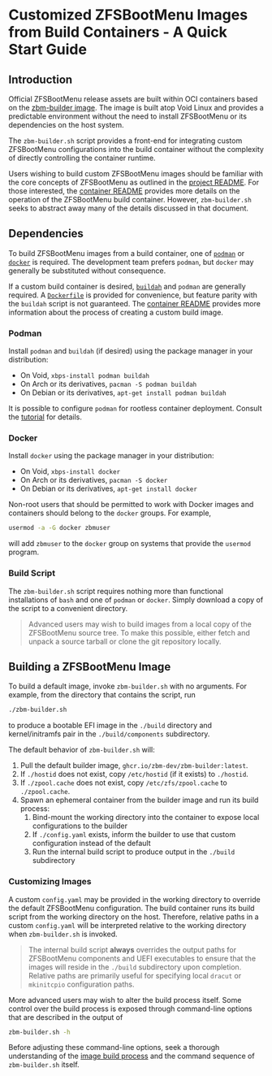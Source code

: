 # Customized ZFSBootMenu Images from Build Containers - A Quick Start Guide

## Introduction

Official ZFSBootMenu release assets are built within OCI containers based on the [zbm-builder image](https://github.com/zbm-dev/zfsbootmenu/pkgs/container/zbm-builder). The image is built atop Void Linux and provides a predictable environment without the need to install ZFSBootMenu or its dependencies on the host system.

The `zbm-builder.sh` script provides a front-end for integrating custom ZFSBootMenu configurations into the build container without the complexity of directly controlling the container runtime.

Users wishing to build custom ZFSBootMenu images should be familiar with the core concepts of ZFSBootMenu as outlined in the [project README](README.md). For those interested, the [container README](releng/docker/README.md) provides more details on the operation of the ZFSBootMenu build container. However, `zbm-builder.sh` seeks to abstract away many of the details discussed in that document.

## Dependencies

To build ZFSBootMenu images from a build container, one of [`podman`](https://podman.io) or [`docker`](https://www.docker.com) is required. The development team prefers `podman`, but `docker` may generally be substituted without consequence.

If a custom build container is desired, [`buildah`](https://buildah.io) and `podman` are generally required. A [`Dockerfile`](releng/docker/Dockerfile) is provided for convenience, but feature parity with the `buildah` script is not guaranteed. The [container README](releng/docker/README.md) provides more information about the process of creating a custom build image.

### Podman

Install `podman` and `buildah` (if desired) using the package manager in your distribution:

- On Void, `xbps-install podman buildah`
- On Arch or its derivatives, `pacman -S podman buildah`
- On Debian or its derivatives, `apt-get install podman buildah`

It is possible to configure `podman` for rootless container deployment. Consult the [tutorial](https://github.com/containers/podman/blob/main/docs/tutorials/rootless_tutorial.md) for details.

### Docker

Install `docker` using the package manager in your distribution:

- On Void, `xbps-install docker`
- On Arch or its derivatives, `pacman -S docker`
- On Debian or its derivatives, `apt-get install docker`

Non-root users that should be permitted to work with Docker images and containers should belong to the `docker` groups. For example,

```sh
usermod -a -G docker zbmuser
```

will add `zbmuser` to the `docker` group on systems that provide the `usermod` program.

### Build Script

The `zbm-builder.sh` script requires nothing more than functional installations of `bash` and one of `podman` or `docker`. Simply download a copy of the script to a convenient directory.

> Advanced users may wish to build images from a local copy of the ZFSBootMenu source tree. To make this possible, either fetch and unpack a source tarball or clone the git repository locally.

## Building a ZFSBootMenu Image

To build a default image, invoke `zbm-builder.sh` with no arguments. For example, from the directory that contains the script, run

```sh
./zbm-builder.sh
```

to produce a bootable EFI image in the `./build` directory and kernel/initramfs pair in the `./build/components` subdirectory.

The default behavior of `zbm-builder.sh` will:

1. Pull the default builder image, `ghcr.io/zbm-dev/zbm-builder:latest`.
2. If `./hostid` does not exist, copy `/etc/hostid` (if it exists) to `./hostid`.
3. If `./zpool.cache` does not exist, copy `/etc/zfs/zpool.cache` to `./zpool.cache`.
4. Spawn an ephemeral container from the builder image and run its build process:
    1. Bind-mount the working directory into the container to expose local configurations to the builder
    2. If `./config.yaml` exists, inform the builder to use that custom configuration instead of the default
    3. Run the internal build script to produce output in the `./build` subdirectory

### Customizing Images

A custom `config.yaml` may be provided in the working directory to override the
default ZFSBootMenu configuration. The build container runs its build script
from the working directory on the host. Therefore, relative paths in a custom
`config.yaml` will be interpreted relative to the working directory when
`zbm-builder.sh` is invoked.

> The internal build script **always** overrides the output paths for ZFSBootMenu components and UEFI executables to ensure that the images will reside in the `./build` subdirectory upon completion. Relative paths are primarily useful for specifying local `dracut` or `mkinitcpio` configuration paths.

More advanced users may wish to alter the build process itself. Some control over the build process is exposed through command-line options that are described in the output of

```sh
zbm-builder.sh -h
```

Before adjusting these command-line options, seek a thorough understanding of the [image build process](releng/docker/README.md) and the command sequence of `zbm-builder.sh` itself.
